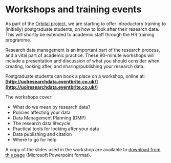 # Workshops and training events

As part of the [Orbital project](http://blogs.library.lincoln.ac.uk/), we are starting to offer introductory training to (initially) postgraduate students, on how to look after their research data. This will shortly be extended to academic staff through the HR training programme.

Research data management is an important part of the research process, and a vital part of academic practice. These 90-minute workshops will include a presentation and discussion of what you should consider when creating, looking after, and sharing/publishing your research data.

Postgraduate students can book a place on a workshop, online at:  **[http://uolresearchdata.eventbrite.co.uk/](http://uolresearchdata.eventbrite.co.uk/)**

The workshops cover:

* What do we mean by research data?
* Policies affecting your data
* Data Management Planning (DMP)
* The research data lifecycle
* Practical tools for looking after your data
* Data publishing and citation
* Where to go for help

A copy of the slides used in the workshop are available to [download from this page](https://github.com/unilincoln/RDM/blob/master/presentations/managing_your_research_data_v01.PPT?raw=true) (Microsoft Powerpoint format).